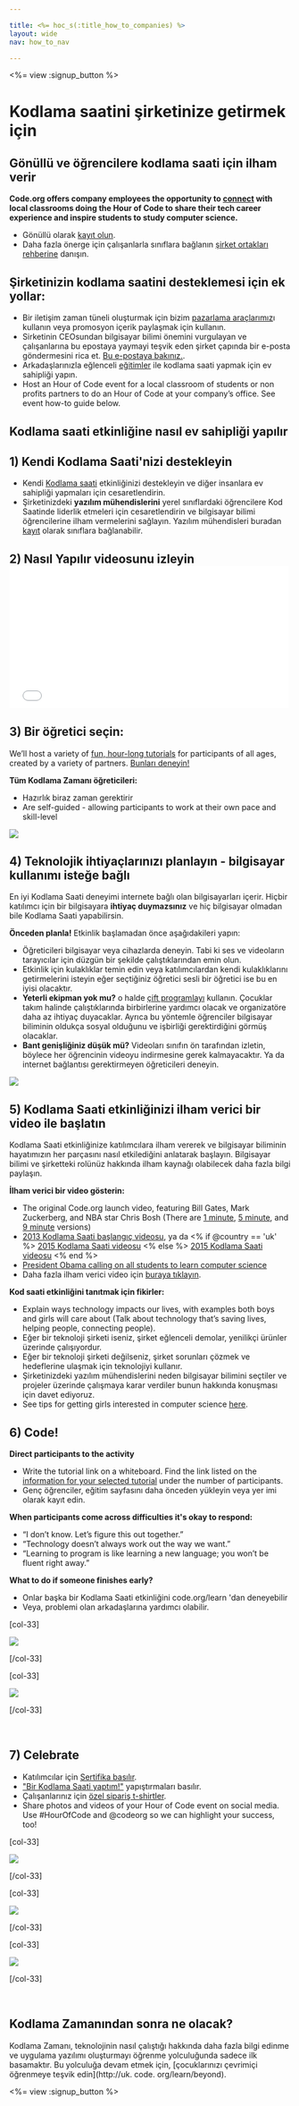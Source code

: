 ```yaml
---

title: <%= hoc_s(:title_how_to_companies) %>
layout: wide
nav: how_to_nav

---
```


<%= view :signup_button %>

# Kodlama saatini şirketinize getirmek için

## Gönüllü ve öğrencilere kodlama saati için ilham verir

**Code.org offers company employees the opportunity to [connect](<%= resolve_url('https://code.org/volunteer') %>) with local classrooms doing the Hour of Code to share their tech career experience and inspire students to study computer science.**

  * Gönüllü olarak [kayıt olun](<%= resolve_url('https://code.org/volunteer') %>).
  * Daha fazla önerge için çalışanlarla sınıflara bağlanın [şirket ortakları rehberine](<%= localized_file('/files/HourOfCodeGuideForCorporatePartners.pdf') %>) danışın.

## Şirketinizin kodlama saatini desteklemesi için ek yollar:

  * Bir iletişim zaman tüneli oluşturmak için bizim [pazarlama araçlarımız](<%= localized_file('/files/HourOfCodeInternalMarketingToolkit.pdf') %>)ı kullanın veya promosyon içerik paylaşmak için kullanın.
  * Sirketinin CEOsundan bilgisayar bilimi önemini vurgulayan ve çalışanlarına bu epostaya yaymayi teşvik eden şirket çapında bir e-posta göndermesini rica et. [Bu e-postaya bakınız.](<%= resolve_url('/promote/resources#sample-emails') %>).
  * Arkadaşlarınızla eğlenceli [eğitimler](<%= resolve_url('https://code.org/learn') %>) ile kodlama saati yapmak için ev sahipliği yapın.
  * Host an Hour of Code event for a local classroom of students or non profits partners to do an Hour of Code at your company’s office. See event how-to guide below.

## Kodlama saati etkinliğine nasıl ev sahipliği yapılır

## 1) Kendi Kodlama Saati'nizi destekleyin

  * Kendi [Kodlama saati](<%= resolve_url('/promote') %>) etkinliğinizi destekleyin ve diğer insanlara ev sahipliği yapmaları için cesaretlendirin.
  * Şirketinizdeki **yazılım mühendislerini** yerel sınıflardaki öğrencilere Kod Saatinde liderlik etmeleri için cesaretlendirin ve bilgisayar bilimi öğrencilerine ilham vermelerini sağlayın. Yazılım mühendisleri buradan [kayıt](<%= resolve_url('https://code.org/volunteer/engineer') %>) olarak sınıflara bağlanabilir.

## 2) Nasıl Yapılır videosunu izleyin <iframe width="500" height="255" src="//www.youtube.com/embed/SrnvvWDm73k" frameborder="0" allowfullscreen></iframe>
## 3) Bir öğretici seçin:

We’ll host a variety of [fun, hour-long tutorials](<%= resolve_url('https://code.org/learn') %>) for participants of all ages, created by a variety of partners. [Bunları deneyin!](<%= resolve_url("https://code.org/learn") %>)

**Tüm Kodlama Zamanı öğreticileri:**

  * Hazırlık biraz zaman gerektirir
  * Are self-guided - allowing participants to work at their own pace and skill-level

[![](/images/fit-700/tutorials.png)](<%= resolve_url('https://code.org/learn') %>)

## 4) Teknolojik ihtiyaçlarınızı planlayın - bilgisayar kullanımı isteğe bağlı

En iyi Kodlama Saati deneyimi internete bağlı olan bilgisayarları içerir. Hiçbir katılımcı için bir bilgisayara **ihtiyaç duymazsınız** ve hiç bilgisayar olmadan bile Kodlama Saati yapabilirsin.

**Önceden planla!** Etkinlik başlamadan önce aşağıdakileri yapın:

  * Öğreticileri bilgisayar veya cihazlarda deneyin. Tabi ki ses ve videoların tarayıcılar için düzgün bir şekilde çalıştıklarından emin olun.
  * Etkinlik için kulaklıklar temin edin veya katılımcılardan kendi kulaklıklarını getirmelerini isteyin eğer seçtiğiniz öğretici sesli bir öğretici ise bu en iyisi olacaktır.
  * **Yeterli ekipman yok mu?** o halde [ çift programlayı](https://www.youtube.com/watch?v=vgkahOzFH2Q) kullanın. Çocuklar takım halinde çalıştıklarında birbirlerine yardımcı olacak ve organizatöre daha az ihtiyaç duyacaklar. Ayrıca bu yöntemle öğrenciler bilgisayar biliminin oldukça sosyal olduğunu ve işbirliği gerektirdiğini görmüş olacaklar.
  * **Bant genişliğiniz düşük mü?** Videoları sınıfın ön tarafından izletin, böylece her öğrencinin videoyu indirmesine gerek kalmayacaktır. Ya da internet bağlantısı gerektirmeyen öğreticileri deneyin.

![](/images/fit-350/group_ipad.jpg)

## 5) Kodlama Saati etkinliğinizi ilham verici bir video ile başlatın

Kodlama Saati etkinliğinize katılımcılara ilham vererek ve bilgisayar biliminin hayatımızın her parçasını nasıl etkilediğini anlatarak başlayın. Bilgisayar bilimi ve şirketteki rolünüz hakkında ilham kaynağı olabilecek daha fazla bilgi paylaşın.

**İlham verici bir video gösterin:**

  * The original Code.org launch video, featuring Bill Gates, Mark Zuckerberg, and NBA star Chris Bosh (There are [1 minute](https://www.youtube.com/watch?v=qYZF6oIZtfc), [5 minute](https://www.youtube.com/watch?v=nKIu9yen5nc), and [9 minute](https://www.youtube.com/watch?v=dU1xS07N-FA) versions)
  * [2013 Kodlama Saati başlangıç videosu](https://www.youtube.com/watch?v=FC5FbmsH4fw), ya da <% if @country == 'uk' %> [2015 Kodlama Saati videosu](https://www.youtube.com/watch?v=7L97YMYqLHc) <% else %> [2015 Kodlama Saati videosu](https://www.youtube.com/watch?v=7L97YMYqLHc) <% end %>
  * [President Obama calling on all students to learn computer science](https://www.youtube.com/watch?v=6XvmhE1J9PY)
  * Daha fazla ilham verici video için [buraya tıklayın](https://www.youtube.com/playlist?list=PLzdnOPI1iJNfpD8i4Sx7U0y2MccnrNZuP).

**Kod saati etkinliğini tanıtmak için fikirler:**

  * Explain ways technology impacts our lives, with examples both boys and girls will care about (Talk about technology that’s saving lives, helping people, connecting people). 
  * Eğer bir teknoloji şirketi iseniz, şirket eğlenceli demolar, yenilikçi ürünler üzerinde çalışıyordur.
  * Eğer bir teknoloji şirketi değilseniz, şirket sorunları çözmek ve hedeflerine ulaşmak için teknolojiyi kullanır.
  * Şirketinizdeki yazılım mühendislerini neden bilgisayar bilimini seçtiler ve projeler üzerinde çalışmaya karar verdiler bunun hakkında konuşması için davet ediyoruz.
  * See tips for getting girls interested in computer science [here](<%= resolve_url('https://code.org/girls') %>).

## 6) Code!

**Direct participants to the activity**

  * Write the tutorial link on a whiteboard. Find the link listed on the [information for your selected tutorial](<%= resolve_url('https://code.org/learn') %>) under the number of participants.
  * Genç öğrenciler, eğitim sayfasını daha önceden yükleyin veya yer imi olarak kayıt edin.

**When participants come across difficulties it's okay to respond:**

  * “I don’t know. Let’s figure this out together.”
  * “Technology doesn’t always work out the way we want.”
  * “Learning to program is like learning a new language; you won’t be fluent right away.”

**What to do if someone finishes early?**

  * Onlar başka bir Kodlama Saati etkinliğini code.org/learn 'dan deneyebilir
  * Veya, problemi olan arkadaşlarına yardımcı olabilir.

[col-33]

![](/images/fit-250/highschoolgirls.jpeg)

[/col-33]

[col-33]

![](/images/fit-300/group_ar.jpg)

[/col-33]

<p style="clear:both">
  &nbsp;
</p>

## 7) Celebrate

  * Katılımcılar için [Sertifika basılır](<%= resolve_url('https://code.org/certificates') %>).
  * ["Bir Kodlama Saati yaptım!"](<%= resolve_url('/promote/resources#stickers') %>) yapıştırmaları basılır.
  * Çalışanlarınız için [özel sipariş t-shirtler](http://blog.code.org/post/132608499493/hour-of-code-shirts-and-more).
  * Share photos and videos of your Hour of Code event on social media. Use #HourOfCode and @codeorg so we can highlight your success, too!

[col-33]

![](/images/fit-250/celebrate2.jpeg)

[/col-33]

[col-33]

![](/images/fit-260/highlight-certificates.jpg)

[/col-33]

[col-33]

![](/images/fit-300/boy-certificate.jpg)

[/col-33]

<p style="clear:both">
  &nbsp;
</p>

## Kodlama Zamanından sonra ne olacak?

Kodlama Zamanı, teknolojinin nasıl çalıştığı hakkında daha fazla bilgi edinme ve uygulama yazılımı oluşturmayı öğrenme yolculuğunda sadece ilk basamaktır. Bu yolculuğa devam etmek için, [çocuklarınızı çevrimiçi öğrenmeye teşvik edin](http://uk. code. org/learn/beyond).

<%= view :signup_button %>
